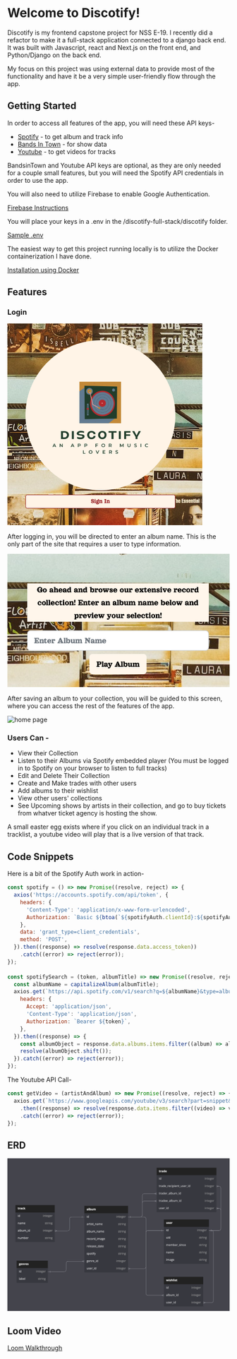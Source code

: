 # Welcome to Discotify!

Discotify is my frontend capstone project for NSS E-19. I recently did a refactor to make it a full-stack application connected to a django back end.
It was built with Javascript, react and Next.js on the front end, and Python/Django on the back end.

My focus on this project was using external data to provide most of the functionality and have it be a very simple user-friendly flow through the app.

## Getting Started

In order to access all features of the app, you will need these API keys-

  * [Spotify](https://developer.spotify.com/) - to get album and track info
  * [Bands In Town](https://artists.bandsintown.com/support/api-installation) - for show data
  * [Youtube](https://developers.google.com/youtube/v3) - to get videos for tracks 

BandsinTown and Youtube API keys are optional, as they are only needed for a couple small features, but you will need the Spotify API credentials in order to use the app.

You will also need to utilize Firebase to enable Google Authentication.

[Firebase Instructions](/Firebase.md)

You will place your keys in a .env in the /discotify-full-stack/discotify folder.

[Sample .env](/Discotify/public/images/sampleEnv.png)


The easiest way to get this project running locally is to utilize the Docker containerization I have done.

[Installation using Docker](/DockerInstallation.md)

## Features

### Login
![sign in](Discotify/public/images/logoScreenshot.png)

After logging in, you will be directed to enter an album name. This is the only part of the site that requires a user to type information.

![enter album](Discotify/public/images/albumEnter.png)

After saving an album to your collection, you will be guided to this screen, where you can access the rest of the features of the app.

![home page](Discotify/public/images/homePage.png)

### Users Can -

  * View their Collection
  * Listen to their Albums via Spotify embedded player (You must be logged in to Spotify on your browser to listen to full tracks)
  * Edit and Delete Their Collection
  * Create and Make trades with other users
  * Add albums to their wishlist
  * View other users' collections
  * See Upcoming shows by artists in their collection, and go to buy tickets from whatver ticket agency is hosting the show.

  A small easter egg exists where if you click on an individual track in a tracklist, a youtube video will play that is a live version of that track.


## Code Snippets

Here is a bit of the Spotify Auth work in action- 

```javascript
const spotify = () => new Promise((resolve, reject) => {
  axios('https://accounts.spotify.com/api/token', {
    headers: {
      'Content-Type': 'application/x-www-form-urlencoded',
      Authorization: `Basic ${btoa(`${spotifyAuth.clientId}:${spotifyAuth.clientSecret}`)}`,
    },
    data: 'grant_type=client_credentials',
    method: 'POST',
  }).then((response) => resolve(response.data.access_token))
    .catch((error) => reject(error));
});

const spotifySearch = (token, albumTitle) => new Promise((resolve, reject) => {
  const albumName = capitalizeAlbum(albumTitle);
  axios.get(`https://api.spotify.com/v1/search?q=${albumName}&type=album`, {
    headers: {
      Accept: 'application/json',
      'Content-Type': 'application/json',
      Authorization: `Bearer ${token}`,
    },
  }).then((response) => {
    const albumObject = response.data.albums.items.filter((album) => album.name === `${albumTitle}` && album.album_type === 'album');
    resolve(albumObject.shift());
  }).catch((error) => reject(error));
});
```

The Youtube API Call- 

```javascript
const getVideo = (artistAndAlbum) => new Promise((resolve, reject) => {
  axios.get(`https://www.googleapis.com/youtube/v3/search?part=snippet&maxResults=10&q=${artistAndAlbum}&key=${youTubeAuth.apiKey}`)
    .then((response) => resolve(response.data.items.filter((video) => video.snippet.title.toLowerCase().includes('live')).shift()))
    .catch((error) => reject(error));
});
```
## ERD

![ERD](Discotify/public/images/ERD.png)

## Loom Video

[Loom Walkthrough](https://www.loom.com/share/e622aef136794b3e99c83dc90b4baa72)
